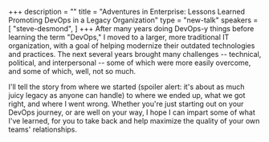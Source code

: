 +++
description = ""
title = "Adventures in Enterprise: Lessons Learned Promoting DevOps in a Legacy Organization"
type = "new-talk"
speakers = [
        "steve-desmond",
]
+++
After many years doing DevOps-y things before learning the term "DevOps," I moved to a larger, more traditional IT organization, with a goal of helping modernize their outdated technologies and practices. The next several years brought many challenges -- technical, political, and interpersonal -- some of which were more easily overcome, and some of which, well, not so much.

I'll tell the story from where we started (spoiler alert: it's about as much juicy legacy as anyone can handle) to where we ended up, what we got right, and where I went wrong. Whether you're just starting out on your DevOps journey, or are well on your way, I hope I can impart some of what I've learned, for you to take back and help maximize the quality of your own teams' relationships.